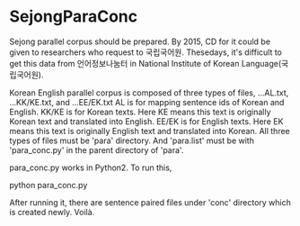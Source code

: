 # SejongParaConc


Sejong parallel corpus should be prepared. 
By 2015, CD for it could be given to researchers who request to 국립국어원. 
Thesedays, it's difficult to get this data from 언어정보나눔터 in National Institute of Korean Language(국립국어원). 

Korean English parallel corpus is composed of three types of files, ...AL.txt, ...KK/KE.txt, and ...EE/EK.txt
AL is for mapping sentence ids of Korean and English. 
KK/KE is for Korean texts. Here KE means this text is originally Korean text and translated into English. 
EE/EK is for English texts. Here EK means this text is originally English text and translated into Korean. 
All three types of files must be 'para' directory. 
And 'para.list' must be with 'para_conc.py' in the parent directory of 'para'. 

para_conc.py works in Python2.
To run this, 

python para_conc.py

After running it, there are sentence paired files under 'conc' directory which is created newly. 
Voilà. 


